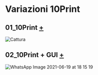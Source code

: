 # Variazioni 10Print

## 01_10Print [+](https://editor.p5js.org/lucrezia1234/full/6muGNnN27)

![Cattura](https://user-images.githubusercontent.com/79698027/122645136-20d2b700-d119-11eb-8ead-b03278ff27c0.JPG)

## 02_10Print + GUI [+](https://editor.p5js.org/lucrezia1234/full/XTs2YEAND)

![WhatsApp Image 2021-06-19 at 18 15 19](https://user-images.githubusercontent.com/79698027/122657321-d2e2a100-d162-11eb-841b-1adcb62aae13.jpeg)

